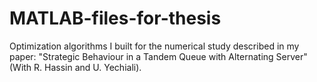 # MATLAB-files-for-thesis
Optimization algorithms I built for the numerical study described in my paper: "Strategic Behaviour in a Tandem Queue with Alternating Server" (With R. Hassin and U. Yechiali).
